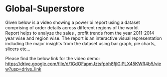 # Global-Superstore
Given below is a video showing a power bi report using a dataset comprising of order details across different regions of the world.</br>
Report helps to analyze the sales , profit trends from the year 2011-2014 year wise and region wise.</b>
The report is an interactive visual representation including the major insights from the dataset using bar graph, pie charts, slicers etc... </br>

Please find the below link for the video demo:</br>
https://drive.google.com/file/d/1GdOFapmJztsfpbh8fjlGiPLX45KWR4b5/view?usp=drive_link
